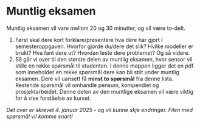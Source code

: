 # Muntlig eksamen
Muntlig eksamen vil vare mellom 20 og 30 minutter, og vil være to-delt.

1. Først skal dere kort forklare/presentere hva dere har gjort i semesteroppgaven. Hvorfor gjorde du/dere det slik? Hvilke modeller er brukt? Hva fant dere ut? Hvordan løste dere problemet? Og så videre. 
2. Så går vi over til den største delen av muntlig eksamen, hvor sensor vil stille en rekke spørsmål til studenten. I denne mappen ligger det en pdf som inneholder en rekke spørsmål dere kan bli stilt under muntlig eksamen. Dere vil uansett få **minst to spørsmål** fra denne lista. Restende spørsmål vil omhandle pensum, kompendiet og prosjektarbeidet. Denne delen av den muntlige eksamen vil være viktig for å vise forståelse av kurset.

*Det over er skrevet 4. januar 2025 - og vil kunne skje endringer. Filen med spørsmål vil komme snart!*
